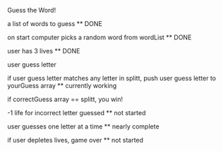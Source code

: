 Guess the Word!

a list of words to guess ** DONE

on start computer picks a random word from wordList ** DONE

user has 3 lives ** DONE

user guess letter

if user guess letter matches any letter in splitt, push user guess letter to yourGuess array ** currently working

if correctGuess array == splitt, you win! 

-1 life for incorrect letter guessed ** not started

user guesses one letter at a time ** nearly complete

if user depletes lives, game over ** not started

